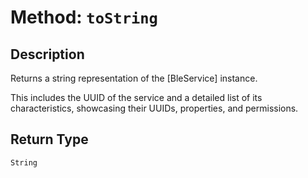 # Method: `toString`

## Description

Returns a string representation of the [BleService] instance.

 This includes the UUID of the service and a detailed list of its
 characteristics, showcasing their UUIDs, properties, and permissions.

## Return Type
`String`

